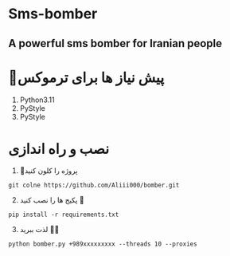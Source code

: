 # Sms-bomber
A powerful sms bomber for Iranian people
-------------------------------------
# 📑پیش نیاز ها برای ترموکس
1. Python3.11
2. PyStyle
3. PyStyle

# نصب و راه اندازی

1. 🔗پروژه را کلون کنید 

`git colne https://github.com/Aliii000/bomber.git`

2. پکیج ها را نصب کنید 🔻

`pip install -r requirements.txt`

3. لذت ببرید 🧨🎈

`python bomber.py +989xxxxxxxxx --threads 10 --proxies`

